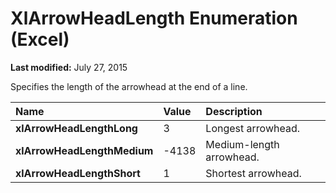 
# XlArrowHeadLength Enumeration (Excel)

 **Last modified:** July 27, 2015

Specifies the length of the arrowhead at the end of a line.


|**Name**|**Value**|**Description**|
|:-----|:-----|:-----|
| **xlArrowHeadLengthLong**|3|Longest arrowhead.|
| **xlArrowHeadLengthMedium**|-4138|Medium-length arrowhead.|
| **xlArrowHeadLengthShort**|1|Shortest arrowhead.|
